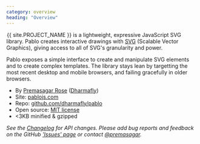 ```yaml
---
category: overview
heading: "Overview"
---
```

&#8202;<span class="project-name">{{ site.PROJECT_NAME }}</span> is a lightweight, expressive JavaScript SVG library. Pablo creates interactive drawings with [SVG][svg] (Scalable Vector Graphics), giving access to all of SVG's granularity and power.

Pablo exposes a simple interface to create and manipulate SVG elements and to create complex templates. The library stays lean by targetting the most recent desktop and mobile browsers, and failing gracefully in older browsers.

- By [Premasagar Rose][prem] ([Dharmafly][df])
- Site: [pablojs.com][pablo-site]
- Repo: [github.com/dharmafly/pablo][pablo-repo]
- Open source: [MIT license][mit]
- &lt;3KB minified & gzipped

*See the [Changelog][pablo-changelog] for API changes. Please add bug reports and feedback on the GitHub ['Issues' page][pablo-issues] or contact [@premasagar][prem-twitter].*


[prem]: http://premasagar.com
[prem-twitter]: https://twitter.com/premasagar
[df]: http://dharmafly.com
[mit]: http://opensource.org/licenses/mit-license.php
[svg]: https://developer.mozilla.org/en/SVG
[pablo-site]: http://pablojs.com
[pablo-repo]: https://github.com/dharmafly/pablo
[pablo-issues]: https://github.com/dharmafly/pablo/issues
[pablo-changelog]: http://pablojs.com/details/#changelog